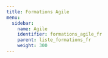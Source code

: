 ```yaml
---
title: Formations Agile 
menu:
  sidebar:
    name: Agile
    identifier: formations_agile_fr
    parent: liste_formations_fr
    weight: 300
---
```

